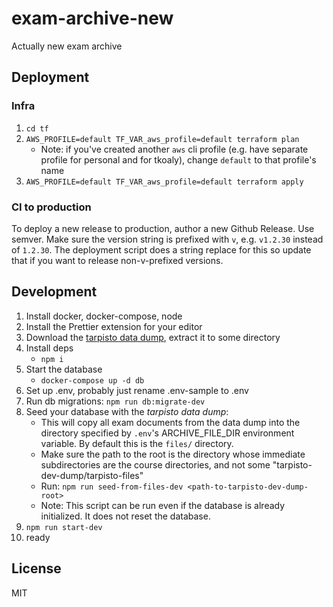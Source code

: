 # exam-archive-new

Actually new exam archive

## Deployment

### Infra

1. ```cd tf```
2. ```AWS_PROFILE=default TF_VAR_aws_profile=default terraform plan```
   - Note: if you've created another `aws` cli profile (e.g. have separate profile for personal and for tkoaly), change `default` to that profile's name
3. ```AWS_PROFILE=default TF_VAR_aws_profile=default terraform apply```

### CI to production
To deploy a new release to production, author a new Github Release. Use semver. Make sure the version string is prefixed with `v`, e.g. `v1.2.30` instead of `1.2.30`. The deployment script does a string replace for this so update that if you want to release non-v-prefixed versions.

## Development

1. Install docker, docker-compose, node
2. Install the Prettier extension for your editor
3. Download the [tarpisto data dump](https://github.com/TKOaly/tarpisto-dev-dump), extract it to some directory
4. Install deps
   - `npm i`
5. Start the database
   - `docker-compose up -d db`
6. Set up .env, probably just rename .env-sample to .env
7. Run db migrations: `npm run db:migrate-dev`
8. Seed your database with the _tarpisto data dump_:
   - This will copy all exam documents from the data dump into the directory specified by `.env`'s ARCHIVE_FILE_DIR environment variable. By default this is the `files/` directory.
   - Make sure the path to the root is the directory whose immediate subdirectories are the course directories, and not some "tarpisto-dev-dump/tarpisto-files"
   - Run: `npm run seed-from-files-dev <path-to-tarpisto-dev-dump-root>`
   - Note: This script can be run even if the database is already initialized. It does not reset the database.
9. `npm run start-dev`
10. ready

## License

MIT
